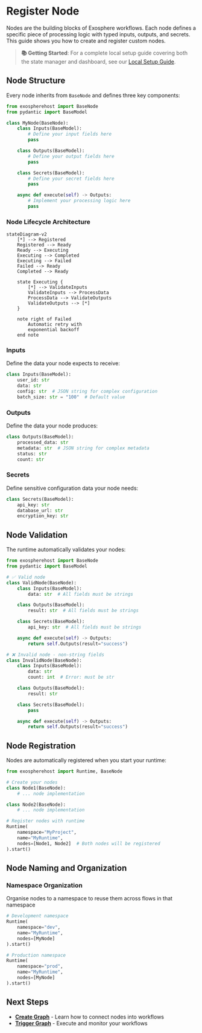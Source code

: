 # Register Node

Nodes are the building blocks of Exosphere workflows. Each node defines a specific piece of processing logic with typed inputs, outputs, and secrets. This guide shows you how to create and register custom nodes.

> **📚 Getting Started**: For a complete local setup guide covering both the state manager and dashboard, see our [Local Setup Guide](./local-setup.md).

## Node Structure

Every node inherits from `BaseNode` and defines three key components:

```python
from exospherehost import BaseNode
from pydantic import BaseModel

class MyNode(BaseNode):
    class Inputs(BaseModel):
        # Define your input fields here
        pass

    class Outputs(BaseModel):
        # Define your output fields here
        pass

    class Secrets(BaseModel):
        # Define your secret fields here
        pass

    async def execute(self) -> Outputs:
        # Implement your processing logic here
        pass
```


### Node Lifecycle Architecture

```mermaid
stateDiagram-v2
    [*] --> Registered
    Registered --> Ready
    Ready --> Executing
    Executing --> Completed
    Executing --> Failed
    Failed --> Ready
    Completed --> Ready
    
    state Executing {
        [*] --> ValidateInputs
        ValidateInputs --> ProcessData
        ProcessData --> ValidateOutputs
        ValidateOutputs --> [*]
    }
    
    note right of Failed
        Automatic retry with
        exponential backoff
    end note
```

### Inputs

Define the data your node expects to receive:

```python
class Inputs(BaseModel):
    user_id: str
    data: str
    config: str  # JSON string for complex configuration
    batch_size: str = "100"  # Default value
```

### Outputs

Define the data your node produces:

```python
class Outputs(BaseModel):
    processed_data: str
    metadata: str  # JSON string for complex metadata
    status: str
    count: str
```

### Secrets

Define sensitive configuration data your node needs:

```python
class Secrets(BaseModel):
    api_key: str
    database_url: str
    encryption_key: str
```

## Node Validation

The runtime automatically validates your nodes:

```python hl_lines="19"
from exospherehost import BaseNode
from pydantic import BaseModel

# ✅ Valid node
class ValidNode(BaseNode):
    class Inputs(BaseModel):
        data: str  # All fields must be strings

    class Outputs(BaseModel):
        result: str  # All fields must be strings

    class Secrets(BaseModel):
        api_key: str  # All fields must be strings

    async def execute(self) -> Outputs:
        return self.Outputs(result="success")

# ❌ Invalid node - non-string fields
class InvalidNode(BaseNode):
    class Inputs(BaseModel):
        data: str
        count: int  # Error: must be str

    class Outputs(BaseModel):
        result: str

    class Secrets(BaseModel):
        pass

    async def execute(self) -> Outputs:
        return self.Outputs(result="success")
```

## Node Registration

Nodes are automatically registered when you start your runtime:

```python hl_lines="14"
from exospherehost import Runtime, BaseNode

# Create your nodes
class Node1(BaseNode):
    # ... node implementation

class Node2(BaseNode):
    # ... node implementation

# Register nodes with runtime
Runtime(
    namespace="MyProject",
    name="MyRuntime",
    nodes=[Node1, Node2]  # Both nodes will be registered
).start()
```

## Node Naming and Organization

### Namespace Organization

Organise nodes to a namespace to reuse them across flows in that namespace

```python hl_lines="3 10"
# Development namespace
Runtime(
    namespace="dev",
    name="MyRuntime",
    nodes=[MyNode]
).start()

# Production namespace
Runtime(
    namespace="prod",
    name="MyRuntime",
    nodes=[MyNode]
).start()
```

## Next Steps

- **[Create Graph](./create-graph.md)** - Learn how to connect nodes into workflows
- **[Trigger Graph](./trigger-graph.md)** - Execute and monitor your workflows
